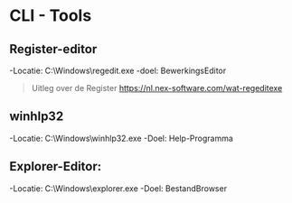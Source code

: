 # CLI - Tools
## Register-editor
-Locatie:   C:\Windows\regedit.exe
-doel: BewerkingsEditor

> Uitleg over de Register
https://nl.nex-software.com/wat-regeditexe

## winhlp32
 -Locatie: C:\Windows\winhlp32.exe
 -Doel: Help-Programma

## Explorer-Editor:

-Locatie: C:\Windows\explorer.exe
-Doel: BestandBrowser
